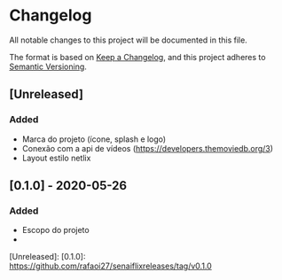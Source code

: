 # Changelog
All notable changes to this project will be documented in this file.

The format is based on [Keep a Changelog](https://keepachangelog.com/en/1.0.0/),
and this project adheres to [Semantic Versioning](https://semver.org/spec/v2.0.0.html).

## [Unreleased]
### Added
- Marca do projeto (ícone, splash e logo)
- Conexão com a api de vídeos (https://developers.themoviedb.org/3)
- Layout estilo netlix


## [0.1.0] - 2020-05-26
### Added
-  Escopo do projeto
- 

[Unreleased]:
[0.1.0]: https://github.com/rafaoi27/senaiflixreleases/tag/v0.1.0

